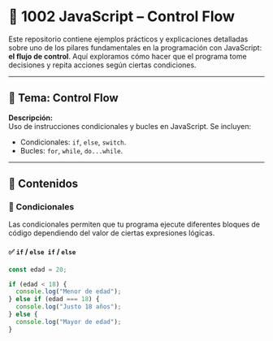 # 🧠 1002 JavaScript – Control Flow

Este repositorio contiene ejemplos prácticos y explicaciones detalladas sobre uno de los pilares fundamentales en la programación con JavaScript: **el flujo de control**. Aquí exploramos cómo hacer que el programa tome decisiones y repita acciones según ciertas condiciones.

---

## 📌 Tema: Control Flow

**Descripción:**  
Uso de instrucciones condicionales y bucles en JavaScript. Se incluyen:

- Condicionales: `if`, `else`, `switch`.
- Bucles: `for`, `while`, `do...while`.

---

## 📖 Contenidos

### 🔹 Condicionales

Las condicionales permiten que tu programa ejecute diferentes bloques de código dependiendo del valor de ciertas expresiones lógicas.

#### ✅ `if` / `else if` / `else`

```js
const edad = 20;

if (edad < 18) {
  console.log("Menor de edad");
} else if (edad === 18) {
  console.log("Justo 18 años");
} else {
  console.log("Mayor de edad");
}

